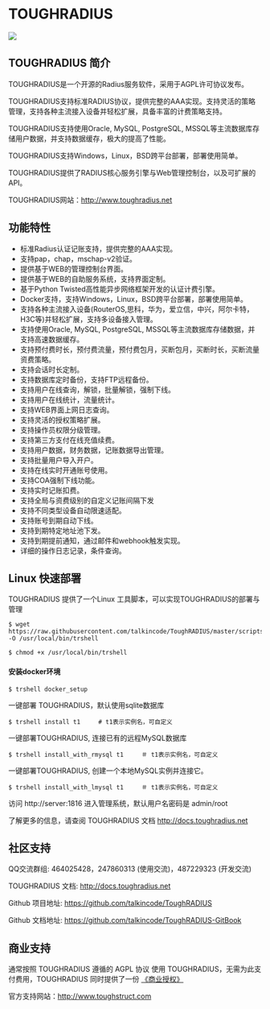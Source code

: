 # TOUGHRADIUS

[![](https://badge.imagelayers.io/talkincode/toughradius:v2.svg)](https://imagelayers.io/?images=talkincode/toughradius:v2 'Get your own badge on imagelayers.io')

## TOUGHRADIUS 简介

TOUGHRADIUS是一个开源的Radius服务软件，采用于AGPL许可协议发布。

TOUGHRADIUS支持标准RADIUS协议，提供完整的AAA实现。支持灵活的策略管理，支持各种主流接入设备并轻松扩展，具备丰富的计费策略支持。

TOUGHRADIUS支持使用Oracle, MySQL, PostgreSQL, MSSQL等主流数据库存储用户数据，并支持数据缓存，极大的提高了性能。

TOUGHRADIUS支持Windows，Linux，BSD跨平台部署，部署使用简单。

TOUGHRADIUS提供了RADIUS核心服务引擎与Web管理控制台，以及可扩展的API。

TOUGHRADIUS网站：http://www.toughradius.net


## 功能特性

- 标准Radius认证记账支持，提供完整的AAA实现。
- 支持pap，chap，mschap-v2验证。
- 提供基于WEB的管理控制台界面。
- 提供基于WEB的自助服务系统，支持界面定制。
- 基于Python Twisted高性能异步网络框架开发的认证计费引擎。
- Docker支持，支持Windows，Linux，BSD跨平台部署，部署使用简单。
- 支持各种主流接入设备(RouterOS,思科，华为，爱立信，中兴，阿尔卡特，H3C等)并轻松扩展，支持多设备接入管理。
- 支持使用Oracle, MySQL, PostgreSQL, MSSQL等主流数据库存储数据，并支持高速数据缓存。
- 支持预付费时长，预付费流量，预付费包月，买断包月，买断时长，买断流量资费策略。
- 支持会话时长定制。
- 支持数据库定时备份，支持FTP远程备份。
- 支持用户在线查询，解锁，批量解锁，强制下线。
- 支持用户在线统计，流量统计。
- 支持WEB界面上网日志查询。
- 支持灵活的授权策略扩展。
- 支持操作员权限分级管理。
- 支持第三方支付在线充值续费。
- 支持用户数据，财务数据，记账数据导出管理。
- 支持批量用户导入开户。
- 支持在线实时开通账号使用。
- 支持COA强制下线功能。
- 支持实时记账扣费。
- 支持全局与资费级别的自定义记账间隔下发
- 支持不同类型设备自动限速适配。
- 支持账号到期自动下线。
- 支持到期特定地址池下发。
- 支持到期提前通知，通过邮件和webhook触发实现。
- 详细的操作日志记录，条件查询。


## Linux 快速部署

TOUGHRADIUS 提供了一个Linux 工具脚本，可以实现TOUGHRADIUS的部署与管理

    $ wget  https://raw.githubusercontent.com/talkincode/ToughRADIUS/master/scripts/trshell  -O /usr/local/bin/trshell

    $ chmod +x /usr/local/bin/trshell


#### 安装docker环境

    $ trshell docker_setup


一键部署 TOUGHRADIUS，默认使用sqlite数据库


    $ trshell install t1     # t1表示实例名，可自定义


一键部署TOUGHRADIUS, 连接已有的远程MySQL数据库


    $ trshell install_with_rmysql t1     ＃ t1表示实例名，可自定义


一键部署TOUGHRADIUS, 创建一个本地MySQL实例并连接它。


    $ trshell install_with_lmysql t1     ＃ t1表示实例名，可自定义


访问 http://server:1816  进入管理系统，默认用户名密码是 admin/root

了解更多的信息，请查阅 TOUGHRADIUS 文档 http://docs.toughradius.net

## 社区支持

QQ交流群组: 464025428，247860313 (使用交流)，487229323 (开发交流)

TOUGHRADIUS 文档: http://docs.toughradius.net

Github 项目地址: https://github.com/talkincode/ToughRADIUS

Github 文档地址: https://github.com/talkincode/ToughRADIUS-GitBook


## 商业支持

通常按照 TOUGHRADIUS 遵循的 AGPL 协议 使用 TOUGHRADIUS，无需为此支付费用，TOUGHRADIUS 同时提供了一份 [《商业授权》](https://github.com/talkincode/ToughRADIUS/blob/master/Commerical-license.rst)

官方支持网站：http://www.toughstruct.com





